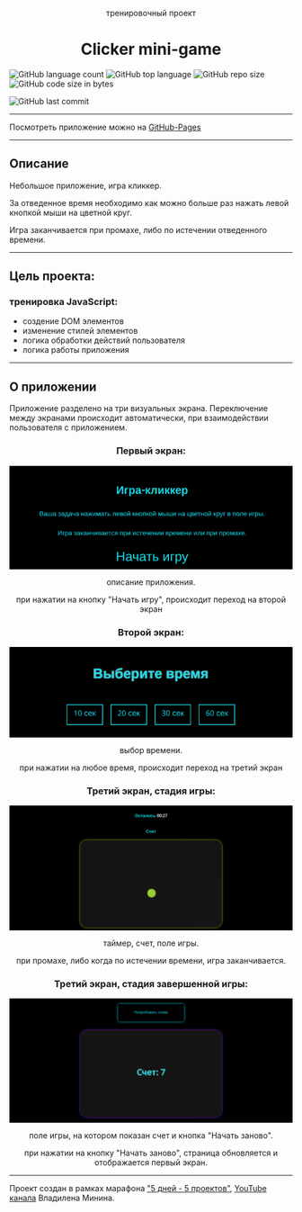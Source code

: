 <p align="center">тренировочный проект</p>
<h1 align="center">Clicker mini-game</h1>

![GitHub language count](https://img.shields.io/github/languages/count/Sergey-Maxim0v/clicker-mini-game)
![GitHub top language](https://img.shields.io/github/languages/top/Sergey-Maxim0v/clicker-mini-game)
![GitHub repo size](https://img.shields.io/github/repo-size/Sergey-Maxim0v/clicker-mini-game)
![GitHub code size in bytes](https://img.shields.io/github/languages/code-size/Sergey-Maxim0v/clicker-mini-game)

![GitHub last commit](https://img.shields.io/github/last-commit/Sergey-Maxim0v/clicker-mini-game)

---

Посмотреть приложение можно на [GitHub-Pages](https://sergey-maxim0v.github.io/clicker-mini-game/)

---
Описание
---

Небольшое приложение, игра кликкер. 

За отведенное время необходимо как можно больше раз нажать левой кнопкой мыши на цветной круг.

Игра заканчивается при промахе, либо по истечении отведенного времени.

---

Цель проекта: 
---
### тренировка JavaScript:
- создение DOM элементов
- изменение стилей элементов
- логика обработки действий пользователя
- логика работы приложения

---

О приложении
---

Приложение разделено на три визуальных экрана. 
Переключение между экранами происходит автоматически, при взаимодействии пользователя с приложением.


### <p align="center">Первый экран:</p>
<div align="center">
<img src="/assets/section1.png" align="center"/>
</div>
<p align="center">описание приложения.</p>
<p align="center">при нажатии на кнопку "Начать игру", происходит переход на второй экран</p>

### <p align="center">Второй экран:</p>
<div align="center">
<img src="/assets/section2.png" align="center"/>
</div>
<p align="center">выбор времени.</p>
<p align="center">при нажатии на любое время, происходит переход на третий экран</p>

### <p align="center">Третий экран, стадия игры:</p>
<div align="center">
<img src="/assets/section3-game.png" align="center"/>
</div>
<p align="center">таймер, счет, поле игры.</p>
<p align="center">при промахе, либо когда по истечении времени, игра заканчивается.</p>

### <p align="center">Третий экран, стадия завершенной игры:</p>
<div align="center">
<img src="/assets/section3-end.png" align="center"/>
</div>
<p align="center">поле игры, на котором показан счет и кнопка "Начать заново".</p>
<p align="center">при нажатии на кнопку "Начать заново", страница обновляется и отображается первый экран.</p>

---
Проект создан в рамках марафона 
["5 дней - 5 проектов"](https://youtu.be/VbV01DZzS18), 
[YouTube канала](https://youtu.be/VbV01DZzS18) Владилена Минина.
